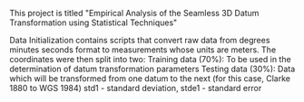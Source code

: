 This project is titled "Empirical Analysis of the Seamless 3D Datum Transformation using Statistical Techniques"

Data Initialization contains scripts that convert raw data from degrees minutes seconds format to measurements whose units are meters.
The coordinates were then split into two: Training data (70%): To be used in the determination of datum transformation parameters Testing data (30%): Data which will be transformed from one datum to the next (for this case, Clarke 1880 to WGS 1984)
std1 - standard deviation,
stde1 - standard error
